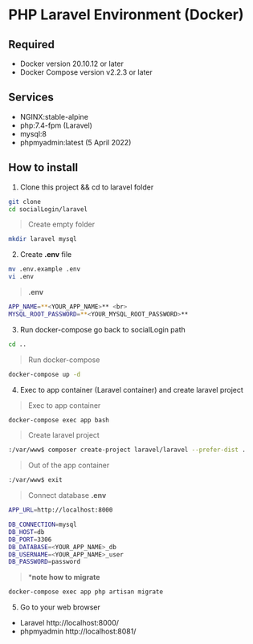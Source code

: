 # PHP Laravel Environment (Docker)

## Required

- Docker version 20.10.12 or later
- Docker Compose version v2.2.3 or later

## Services

- NGINX:stable-alpine
- php:7.4-fpm (Laravel)
- mysql:8
- phpmyadmin:latest (5 April 2022)

## How to install

1. Clone this project && cd to laravel folder
```bash
git clone 
cd socialLogin/laravel
```
>Create empty folder
```bash
mkdir laravel mysql
```

2. Create **.env** file 
```bash
mv .env.example .env
vi .env
```
>**.env** <br>
```bash
APP_NAME=**<YOUR_APP_NAME>** <br>
MYSQL_ROOT_PASSWORD=**<YOUR_MYSQL_ROOT_PASSWORD>**
```

3. Run docker-compose
go back to socialLogin path
```bash
cd ..
```

>Run docker-compose
```bash
docker-compose up -d 
```

4. Exec to app container (Laravel container) and create laravel project
>Exec to app container
```bash
docker-compose exec app bash
```

>Create laravel project
```bash
:/var/www$ composer create-project laravel/laravel --prefer-dist .
```

>Out of the app container
```bash
:/var/www$ exit
``` 

>Connect database
**.env**
```bash
APP_URL=http://localhost:8000

DB_CONNECTION=mysql
DB_HOST=db
DB_PORT=3306
DB_DATABASE=<YOUR_APP_NAME>_db
DB_USERNAME=<YOUR_APP_NAME>_user
DB_PASSWORD=password
``` 

>***note how to migrate**
```bash
docker-compose exec app php artisan migrate
``` 

5. Go to your web browser <br> 
- Laravel <a>http://localhost:8000/</a>
- phpmyadmin <a>http://localhost:8081/</a>
